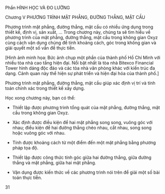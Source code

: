 Phần HÌNH HỌC VÀ ĐO LƯỜNG

Chương V PHƯƠNG TRÌNH MẶT PHẲNG, ĐƯỜNG THẲNG, MẶT CẦU

Phương trình mặt phẳng, đường thẳng, mặt cầu có nhiều ứng dụng trong thiết kế, định vị, sản xuất, ... Trong chương này, chúng ta sẽ tìm hiểu về phương trình của mặt phẳng, đường thẳng, mặt cầu trong không gian Oxyz cùng cách vận dụng chúng để tính khoảng cách, góc trong không gian và giải quyết một số vấn đề thực tiễn.

[Hình ảnh minh họa: Bức ảnh chụp một phần của thành phố Hồ Chí Minh với nhiều tòa nhà cao tầng hiện đại. Nổi bật nhất là tòa nhà Bitexco Financial Tower hình dáng độc đáo và các tòa nhà văn phòng khác với kiến trúc đa dạng. Cảnh quan này thể hiện sự phát triển và hiện đại hóa của thành phố.]

Phương trình mặt phẳng, đường thẳng, mặt cầu giúp xác định vị trí và tính toán chính xác trong thiết kế xây dựng.

Học xong chương này, bạn có thể:

- Thiết lập được phương trình tổng quát của mặt phẳng, đường thẳng, mặt cầu trong không gian Oxyz.

- Xác định được điều kiện để hai mặt phẳng song song, vuông góc với nhau; điều kiện để hai đường thẳng chéo nhau, cắt nhau, song song hoặc vuông góc với nhau.

- Tính được khoảng cách từ một điểm đến một mặt phẳng bằng phương pháp tọa độ.

- Thiết lập được công thức tính góc giữa hai đường thẳng, giữa đường thẳng và mặt phẳng, giữa hai mặt phẳng.

- Vận dụng được kiến thức về các phương trình nói trên để giải một số bài toán thực tiễn.

31